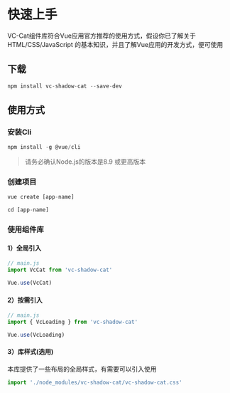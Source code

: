 # 快速上手

VC-Cat组件库符合Vue应用官方推荐的使用方式，假设你已了解关于 HTML/CSS/JavaScript 的基本知识，并且了解Vue应用的开发方式，便可使用

## 下载

```javascript
npm install vc-shadow-cat --save-dev
```

## 使用方式

### 安装Cli

```javascript
npm install -g @vue/cli
```
> 请务必确认Node.js的版本是8.9 或更高版本

### 创建项目

```javascript
vue create [app-name]

cd [app-name]
```

### 使用组件库

#### 1）全局引入

```javascript
// main.js
import VcCat from 'vc-shadow-cat'

Vue.use(VcCat)
```

#### 2）按需引入

```javascript
// main.js
import { VcLoading } from 'vc-shadow-cat'

Vue.use(VcLoading)
```

#### 3）库样式(选用)

本库提供了一些布局的全局样式，有需要可以引入使用

```javascript
import './node_modules/vc-shadow-cat/vc-shadow-cat.css'
```
